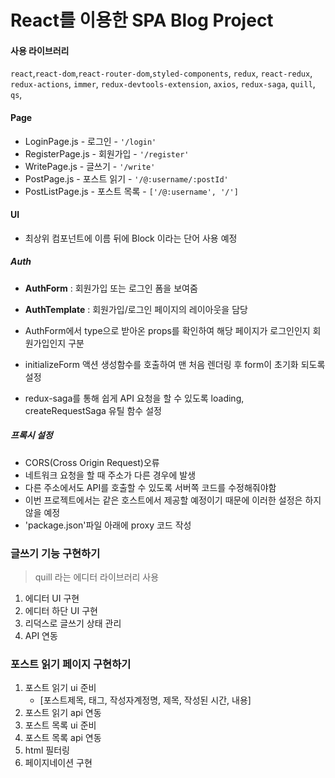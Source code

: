 # React를 이용한 SPA Blog Project

#### 사용 라이브러리

`react`,`react-dom`,`react-router-dom`,`styled-components`, `redux`, `react-redux`, `redux-actions`, `immer`, `redux-devtools-extension`, `axios`, `redux-saga`, `quill`, `qs`,

#### Page

- LoginPage.js - 로그인 - `'/login'`
- RegisterPage.js - 회원가입 - `'/register'`
- WritePage.js - 글쓰기 - `'/write'`
- PostPage.js - 포스트 읽기 - `'/@:username/:postId'`
- PostListPage.js - 포스트 목록 - `['/@:username', '/']`

#### UI

- 최상위 컴포넌트에 이름 뒤에 Block 이라는 단어 사용 예정

##### Auth

- **AuthForm** : 회원가입 또는 로그인 폼을 보여줌
- **AuthTemplate** : 회원가입/로그인 페이지의 레이아웃을 담당

- AuthForm에서 type으로 받아온 props를 확인하여 해당 페이지가 로그인인지 회원가입인지 구분
- initializeForm 액션 생성함수를 호출하여 맨 처음 렌더링 후 form이 초기화 되도록 설정
- redux-saga를 통해 쉽게 API 요청을 할 수 있도록 loading, createRequestSaga 유틸 함수 설정

##### 프록시 설정

- CORS(Cross Origin Request)오류
- 네트워크 요청을 할 때 주소가 다른 경우에 발생
- 다른 주소에서도 API를 호출할 수 있도록 서버쪽 코드를 수정해줘야함
- 이번 프로젝트에서는 같은 호스트에서 제공할 예정이기 때문에 이러한 설정은 하지 않을 예정
- 'package.json'파일 아래에 proxy 코드 작성

### 글쓰기 기능 구현하기

> quill 라는 에디터 라이브러리 사용

1. 에디터 UI 구현
2. 에디터 하단 UI 구현
3. 리덕스로 글쓰기 상태 관리
4. API 연동

### 포스트 읽기 페이지 구현하기

1. 포스트 읽기 ui 준비
   - [포스트제목, 태그, 작성자계정명, 제목, 작성된 시간, 내용]
2. 포스트 읽기 api 연동
3. 포스트 목록 ui 준비
4. 포스트 목록 api 연동
5. html 필터링
6. 페이지네이션 구현
